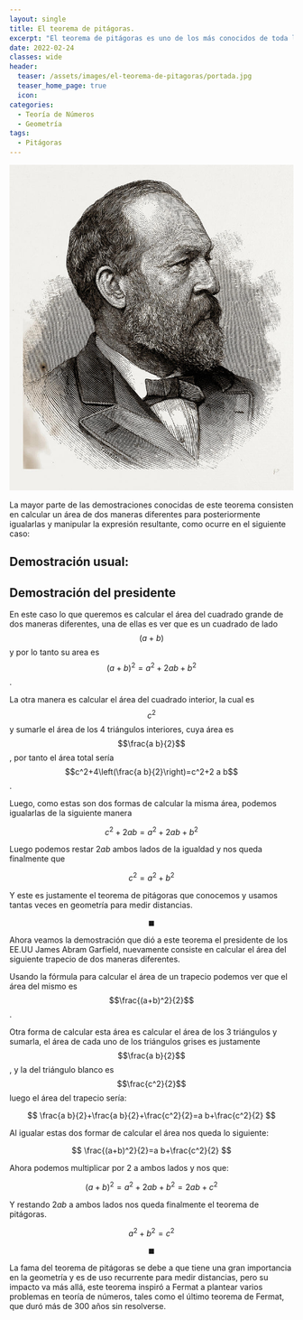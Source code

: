 ```yaml
---
layout: single
title: El teorema de pitágoras.
excerpt: "El teorema de pitágoras es uno de los más conocidos de toda la matemática, además tiene una gran cantidad de pruebas, hoy veremos dos de ellas, una de ellas propuesta por un presidente de los EE.UU."
date: 2022-02-24 
classes: wide
header:
  teaser: /assets/images/el-teorema-de-pitagoras/portada.jpg
  teaser_home_page: true
  icon: 
categories:
  - Teoría de Números
  - Geometría
tags:  
  - Pitágoras
---
```


<center> <img src="/assets/images/el-teorema-de-pitagoras/portada.jpg" weidth="10%" heigth="10%"> </center>

La mayor parte de las demostraciones conocidas de este teorema consisten en calcular un área de dos maneras diferentes para posteriormente igualarlas y manipular la expresión resultante, como ocurre en el siguiente caso:

## Demostración usual:


<center> <script type="text/tikz">
 

\tikzset{every picture/.style={line width=0.75pt}} %set default line width to 0.75pt        

\begin{tikzpicture}[x=0.75pt,y=0.75pt,yscale=-1,xscale=1]
%uncomment if require: \path (0,221); %set diagram left start at 0, and has height of 221

%Shape: Rectangle [id:dp8670474238257233] 
\draw  [color={rgb, 255:red, 255; green, 255; blue, 255 }  ,draw opacity=1 ] (218.7,33.88) -- (389.99,33.88) -- (389.99,193.52) -- (218.7,193.52) -- cycle ;
%Shape: Rectangle [id:dp08207234382767448] 
\draw  [color={rgb, 255:red, 255; green, 255; blue, 255 }  ,draw opacity=1 ] (292.58,34.38) -- (389.45,102.71) -- (316.11,193.02) -- (219.25,124.69) -- cycle ;

% Text Node
\draw (248.22,12.32) node [anchor=north west][inner sep=0.75pt]  [color={rgb, 255:red, 255; green, 255; blue, 255 }  ,opacity=1 ,xscale=1.5,yscale=1.5] [align=left] {a};
% Text Node
\draw (200.65,147.93) node [anchor=north west][inner sep=0.75pt]  [color={rgb, 255:red, 255; green, 255; blue, 255 }  ,opacity=1 ,xscale=1.5,yscale=1.5] [align=left] {a};
% Text Node
\draw (349.52,196.43) node [anchor=north west][inner sep=0.75pt]  [color={rgb, 255:red, 255; green, 255; blue, 255 }  ,opacity=1 ,xscale=1.5,yscale=1.5] [align=left] {a};
% Text Node
\draw (395.97,55.61) node [anchor=north west][inner sep=0.75pt]  [color={rgb, 255:red, 255; green, 255; blue, 255 }  ,opacity=1 ,xscale=1.5,yscale=1.5] [align=left] {a};
% Text Node
\draw (340.56,11.8) node [anchor=north west][inner sep=0.75pt]  [color={rgb, 255:red, 255; green, 255; blue, 255 }  ,opacity=1 ,xscale=1.5,yscale=1.5] [align=left] {b};
% Text Node
\draw (200.09,60.83) node [anchor=north west][inner sep=0.75pt]  [color={rgb, 255:red, 255; green, 255; blue, 255 }  ,opacity=1 ,xscale=1.5,yscale=1.5] [align=left] {b};
% Text Node
\draw (397.65,145.32) node [anchor=north west][inner sep=0.75pt]  [color={rgb, 255:red, 255; green, 255; blue, 255 }  ,opacity=1 ,xscale=1.5,yscale=1.5] [align=left] {b};
% Text Node
\draw (257.17,198) node [anchor=north west][inner sep=0.75pt]  [color={rgb, 255:red, 255; green, 255; blue, 255 }  ,opacity=1 ,xscale=1.5,yscale=1.5] [align=left] {b};
% Text Node
\draw (261.09,76.47) node [anchor=north west][inner sep=0.75pt]  [color={rgb, 255:red, 255; green, 255; blue, 255 }  ,opacity=1 ,xscale=1.5,yscale=1.5] [align=left] {c};
% Text Node
\draw (331.61,69.17) node [anchor=north west][inner sep=0.75pt]  [color={rgb, 255:red, 255; green, 255; blue, 255 }  ,opacity=1 ,xscale=1.5,yscale=1.5] [align=left] {c};
% Text Node
\draw (270.05,140.63) node [anchor=north west][inner sep=0.75pt]  [color={rgb, 255:red, 255; green, 255; blue, 255 }  ,opacity=1 ,xscale=1.5,yscale=1.5] [align=left] {c};
% Text Node
\draw (343.36,128.11) node [anchor=north west][inner sep=0.75pt]  [color={rgb, 255:red, 255; green, 255; blue, 255 }  ,opacity=1 ,xscale=1.5,yscale=1.5] [align=left] {c};


\end{tikzpicture}
</script> </center>

## Demostración del presidente

En este caso lo que queremos es calcular el área del cuadrado grande de dos maneras diferentes, una de ellas es ver que es un cuadrado de lado $$(a+b)$$ y por lo tanto su area es $$(a+b)^2=a^2+2 a b+b^2$$.

La otra manera es calcular el área del cuadrado interior, la cual es $$c^2$$ y sumarle el área de los 4 triángulos interiores, cuya área es $$\frac{a b}{2}$$, por tanto el área total sería $$c^2+4\left(\frac{a b}{2}\right)=c^2+2 a b$$.

Luego, como estas son dos formas de calcular la misma área, podemos igualarlas de la siguiente manera

$$
c^2+2 a b=a^2+2 a b+b^2
$$

Luego podemos restar $2 a b$ ambos lados de la igualdad y nos queda finalmente que

$$
c^2=a^2+b^2
$$

Y este es justamente el teorema de pitágoras que conocemos y usamos tantas veces en geometría para medir distancias.

$$\blacksquare$$

Ahora veamos la demostración que dió a este teorema el presidente de los EE.UU James Abram Garfield, nuevamente consiste en calcular el área del siguiente trapecio de dos maneras diferentes.


<center><script type="text/tikz">



\tikzset{every picture/.style={line width=0.75pt}} %set default line width to 0.75pt        

\begin{tikzpicture}[x=0.75pt,y=0.75pt,yscale=-1,xscale=1]
%uncomment if require: \path (0,423); %set diagram left start at 0, and has height of 423

%Shape: Right Triangle [id:dp7177952443822921] 
\draw  [color={rgb, 255:red, 255; green, 255; blue, 255 }  ,draw opacity=1 ] (158.57,93.29) -- (290.79,281.29) -- (158.57,281.29) -- cycle ;
%Shape: Right Triangle [id:dp3425406003573437] 
\draw  [color={rgb, 255:red, 255; green, 255; blue, 255 }  ,draw opacity=1 ] (505.87,152.46) -- (506.6,281.29) -- (290.79,281.29) -- cycle ;
%Straight Lines [id:da9979673577761621] 
\draw [color={rgb, 255:red, 255; green, 255; blue, 255 }  ,draw opacity=1 ]   (158.57,93.29) -- (505.85,152.46) ;
%Shape: Rectangle [id:dp4714976041799841] 
\draw  [color={rgb, 255:red, 255; green, 255; blue, 255 }  ,draw opacity=1 ] (286.31,274.31) -- (293.48,270.02) -- (297.95,277) -- (290.79,281.29) -- cycle ;

% Text Node
\draw (143,183) node [anchor=north west][inner sep=0.75pt]  [color={rgb, 255:red, 255; green, 255; blue, 255 }  ,opacity=1 ,xscale=1.5,yscale=1.5] [align=left] {a};
% Text Node
\draw (418,282) node [anchor=north west][inner sep=0.75pt]  [color={rgb, 255:red, 255; green, 255; blue, 255 }  ,opacity=1 ,xscale=1.5,yscale=1.5] [align=left] {a};
% Text Node
\draw (210,284) node [anchor=north west][inner sep=0.75pt]  [color={rgb, 255:red, 255; green, 255; blue, 255 }  ,opacity=1 ,xscale=1.5,yscale=1.5] [align=left] {b};
% Text Node
\draw (513,210) node [anchor=north west][inner sep=0.75pt]  [color={rgb, 255:red, 255; green, 255; blue, 255 }  ,opacity=1 ,xscale=1.5,yscale=1.5] [align=left] {b};
% Text Node
\draw (235,186) node [anchor=north west][inner sep=0.75pt]  [color={rgb, 255:red, 255; green, 255; blue, 255 }  ,opacity=1 ,xscale=1.5,yscale=1.5] [align=left] {c};
% Text Node
\draw (389,195) node [anchor=north west][inner sep=0.75pt]  [color={rgb, 255:red, 255; green, 255; blue, 255 }  ,opacity=1 ,xscale=1.5,yscale=1.5] [align=left] {c};


\end{tikzpicture}

</script>
</center>

Usando la fórmula para calcular el área de un trapecio podemos ver que el área del mismo es $$\frac{(a+b)^2}{2}$$.

Otra forma de calcular esta área es calcular el área de los 3 triángulos y sumarla, el área de cada uno de los triángulos grises es justamente $$\frac{a b}{2}$$, y la del triángulo blanco es $$\frac{c^2}{2}$$ luego el área del trapecio sería:

$$
\frac{a b}{2}+\frac{a b}{2}+\frac{c^2}{2}=a b+\frac{c^2}{2}
$$

Al igualar estas dos formar de calcular el área nos queda lo siguiente:

$$
\frac{(a+b)^2}{2}=a b+\frac{c^2}{2}
$$

Ahora podemos multiplicar por 2 a ambos lados y nos que:

$$
(a+b)^2=a^2+2 a b+b^2=2 a b+c^2
$$

Y restando $2 a b$ a ambos lados nos queda finalmente el teorema de pitágoras.

$$
a^2+b^2=c^2
$$

$$\blacksquare$$

La fama del teorema de pitágoras se debe a que tiene una gran importancia en la geometría y es de uso recurrente para medir distancias, pero su impacto va más allá, este teorema inspiró a Fermat a plantear varios problemas en teoría de números, tales como el último teorema de Fermat, que duró más de 300 años sin resolverse.